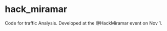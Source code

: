 hack_miramar
============

Code for traffic Analysis. Developed at the @HackMiramar event on Nov 1.
